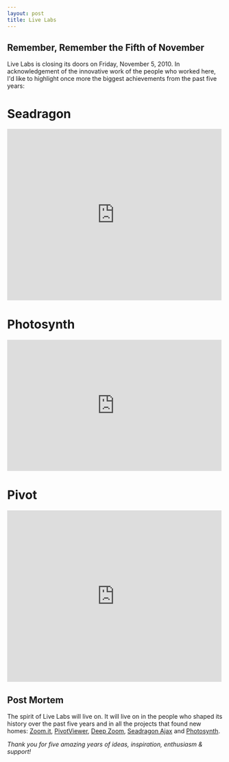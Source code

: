 ```yaml
---
layout: post
title: Live Labs
---
```


## Remember, Remember the Fifth of November

Live Labs is closing its doors on Friday, November 5, 2010. In acknowledgement
of the innovative work of the people who worked here, I'd like to highlight
once more the biggest achievements from the past five years:


# Seadragon
<iframe
    class="youtube-player"
    type="text/html"
    width="500"
    height="400"
    src="http://www.youtube.com/embed/0ra5tp7K--I"
    frameborder="0">
</iframe>


# Photosynth
<iframe
    class="youtube-player"
    type="text/html"
    width="500"
    height="306"
    src="http://www.youtube.com/embed/M-8k8GEGZPM"
    frameborder="0">
</iframe>


# Pivot
<iframe
    class="youtube-player"
    type="text/html"
    width="500"
    height="400"
    src="http://www.youtube.com/embed/BZuFUZpEZ-A"
    frameborder="0">
</iframe>

## Post Mortem
The spirit of Live Labs will live on. It will live on in the people who shaped
its history over the past five years and in all the projects that found new homes:
[Zoom.it][zoom-it], [PivotViewer][pivot-viewer], [Deep Zoom][deep-zoom],
[Seadragon Ajax][seadragon-ajax] and [Photosynth][photosynth].

*Thank you for five amazing years of ideas, inspiration, enthusiasm & support!*


[zoom-it]: http://zoom.it
[pivot-viewer]: http://www.silverlight.net/learn/pivotviewer/
[deep-zoom]: http://www.microsoft.com/silverlight/deep-zoom/
[seadragon-ajax]: http://seadragon.com/developer/ajax/
[photosynth]: http://photosynth.net/
